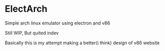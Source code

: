 # ElectArch
Simple arch linux emulator using electron and v86

Still WIP, But quited indev

Basically this is my attempt making a better(i think) design of v86 website
